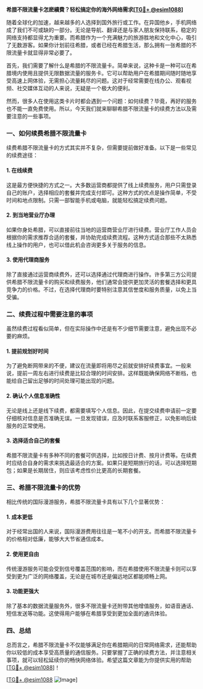 **希腊不限流量卡怎麽續費？轻松搞定你的海外网络需求[[TG💪+ @esim1088](https://t.me/s/esim1088)]**

随着全球化的加速，越来越多的人选择到国外旅行或工作。在异国他乡，手机网络成了我们不可或缺的一部分。无论是导航、翻译还是与家人朋友保持联系，稳定的网络支持都显得尤为重要。而希腊作为一个充满魅力的旅游胜地和文化中心，吸引了无数游客。如果你计划前往希腊，或者已经在希腊生活，那么拥有一张希腊的不限流量卡就显得非常必要了。

首先，我们需要了解什么是希腊的不限流量卡。简单来说，这种卡是一种可以在希腊境内使用且提供无限数据流量的服务卡。它可以帮助用户在希腊期间随时随地享受高速上网体验，无需担心流量耗尽的问题。这对于经常需要在线办公、观看视频、社交媒体互动的人来说，无疑是一个极大的便利。

然而，很多人在使用这类卡片时都会遇到一个问题：如何续费？毕竟，再好的服务也不能一直免费使用。所以，今天我们就来聊聊希腊不限流量卡的续费方法以及需要注意的一些事项。

### **一、如何续费希腊不限流量卡**

续费希腊不限流量卡的方式其实并不复杂，但需要提前做好准备。以下是一些常见的续费途径：

#### **1. 在线续费**
这是最方便快捷的方式之一。大多数运营商都提供了线上续费服务，用户只需登录自己的账户，选择相应的套餐并完成支付即可。这种方式的优点是操作简单，不受时间和地点限制。只需一部智能手机或电脑，就能轻松搞定续费问题。

#### **2. 到当地营业厅办理**
如果你身处希腊，可以直接前往当地的运营商营业厅进行续费。营业厅工作人员会根据你的需求推荐合适的套餐，并协助完成续费流程。这种方式适合那些不太熟悉线上操作的用户，也可以借此机会咨询更多关于服务的信息。

#### **3. 使用代理商服务**
除了直接通过运营商续费外，还可以选择通过代理商进行操作。许多第三方公司提供希腊不限流量卡的购买和续费服务，他们通常会提供更加灵活的套餐选择和更具竞争力的价格。不过，在选择代理商时要特别注意其信誉度和服务质量，以免上当受骗。

### **二、续费过程中需要注意的事项**

虽然续费过程看似简单，但在实际操作中还是有不少细节需要注意，避免出现不必要的麻烦。

#### **1. 提前规划好时间**
为了避免断网带来的不便，建议在流量即将用尽之前就安排好续费事宜。一般来说，提前一周左右进行续费是比较合理的时间安排。这样既能确保网络不断档，也能给自己留出足够的时间处理可能出现的问题。

#### **2. 确认个人信息准确性**
无论是线上还是线下续费，都需要填写个人信息。因此，在提交续费申请前一定要仔细核对信息是否准确无误。一旦发现错误，应及时联系客服修正，以免影响后续服务的正常使用。

#### **3. 选择适合自己的套餐**
希腊不限流量卡有多种不同的套餐可供选择，比如按日计费、按月计费等。在续费时应结合自身的需求来挑选最适合的方案。如果只是短期旅行的话，可以选择短期包；如果是长期居住，则应该考虑性价比更高的长期套餐。

### **三、希腊不限流量卡的优势**

相比传统的国际漫游服务，希腊不限流量卡具有以下几个显著优势：

#### **1. 成本更低**
对于经常出国的人来说，国际漫游费用往往是一笔不小的开支。而希腊不限流量卡的价格相对低廉，能够大大节省通信成本。

#### **2. 使用更自由**
传统漫游服务可能会受到信号覆盖范围的影响，而在希腊使用不限流量卡则可以享受到更为广泛的网络覆盖，无论是在城市还是偏远地区都能顺畅上网。

#### **3. 功能更强大**
除了基本的数据流量服务外，很多不限流量卡还附带其他增值服务，如语音通话、短信发送等功能。这使得用户能够在希腊享受到更加全面的通讯体验。

### **四、总结**

总而言之，希腊不限流量卡不仅能够满足你在希腊期间的日常网络需求，还能帮助你以较低的成本享受高质量的通信服务。只要掌握了正确的续费方法，并注意相关事项，就可以轻松延续你的畅快网络体验。希望这篇文章能为你提供实用的帮助[[TG💪+ @esim1088](https://t.me/s/esim1088)]！

[[TG💪+ @esim1088](https://t.me/s/esim1088) ![Image](https://i.postimg.cc/4NQfJmqS/Snipaste-2025-05-13-00-14-12.png)]